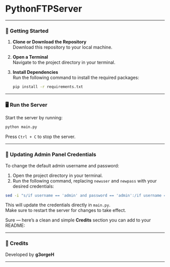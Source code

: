 # PythonFTPServer

---

### 🚀 Getting Started

1. **Clone or Download the Repository**  
   Download this repository to your local machine.

2. **Open a Terminal**  
   Navigate to the project directory in your terminal.

3. **Install Dependencies**  
   Run the following command to install the required packages:

   ```bash
   pip install -r requirements.txt
   ```

---


### 🖥️ Run the Server

Start the server by running:

```bash
python main.py
```

Press `Ctrl + C` to stop the server.

---

### 🔐 Updating Admin Panel Credentials

To change the default admin username and password:

1. Open the project directory in your terminal.
2. Run the following command, replacing `newuser` and `newpass` with your desired credentials:

```bash
sed -i "s/if username == 'admin' and password == 'admin':/if username == 'newuser' and password == 'newpass':/" main.py
```

This will update the credentials directly in `main.py`.  
Make sure to restart the server for changes to take effect.

Sure — here’s a clean and simple **Credits** section you can add to your README:

---

### 🙌 Credits

Developed by **g3orgeH**

---
